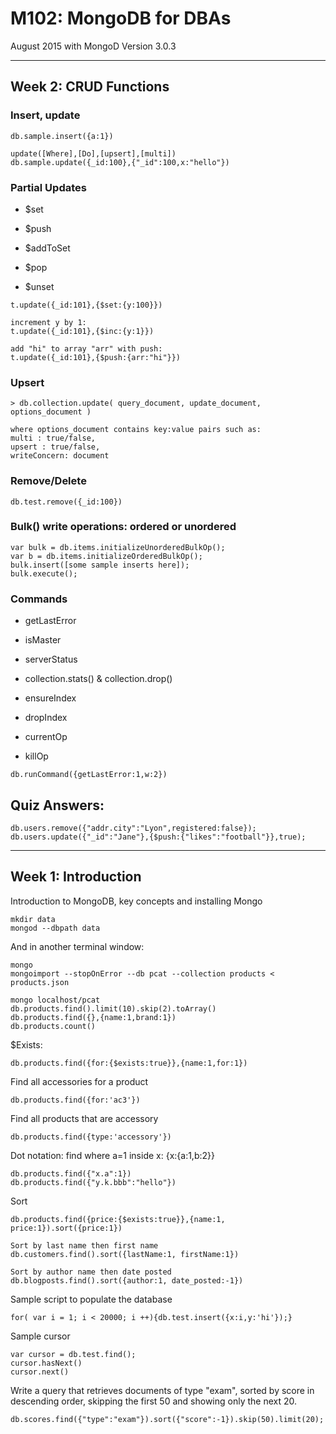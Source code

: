 # M102: MongoDB for DBAs
August 2015 with MongoD Version 3.0.3

---

## Week 2: CRUD Functions

### Insert, update

```
db.sample.insert({a:1})

update([Where],[Do],[upsert],[multi])
db.sample.update({_id:100},{"_id":100,x:"hello"})
```

### Partial Updates

+ $set

+ $push

+ $addToSet

+ $pop

+ $unset


```
t.update({_id:101},{$set:{y:100}})

increment y by 1:
t.update({_id:101},{$inc:{y:1}})

add "hi" to array "arr" with push:
t.update({_id:101},{$push:{arr:"hi"}})
```

### Upsert

```
> db.collection.update( query_document, update_document, options_document )

where options_document contains key:value pairs such as:
multi : true/false, 
upsert : true/false,
writeConcern: document
```

### Remove/Delete

```
db.test.remove({_id:100})
```

### Bulk() write operations: ordered or unordered

```
var bulk = db.items.initializeUnorderedBulkOp();
var b = db.items.initializeOrderedBulkOp();
bulk.insert([some sample inserts here]);
bulk.execute();
```

### Commands

+ getLastError
 
+ isMaster

+ serverStatus
 
+ collection.stats() & collection.drop()
 
+ ensureIndex
 
+ dropIndex
 
+ currentOp
 
+ killOp



```
db.runCommand({getLastError:1,w:2})
```

## Quiz Answers:

```
db.users.remove({"addr.city":"Lyon",registered:false});
db.users.update({"_id":"Jane"},{$push:{"likes":"football"}},true);
```


---


## Week 1: Introduction	

Introduction to MongoDB, key concepts and installing Mongo


```
mkdir data
mongod --dbpath data 
```

And in another terminal window: 

```
mongo
mongoimport --stopOnError --db pcat --collection products < products.json
```

```
mongo localhost/pcat
db.products.find().limit(10).skip(2).toArray()
db.products.find({},{name:1,brand:1})
db.products.count()
```

$Exists:

```
db.products.find({for:{$exists:true}},{name:1,for:1})
```

Find all accessories for a product

```
db.products.find({for:'ac3'})
```

Find all products that are accessory

```
db.products.find({type:'accessory'})
```

Dot notation: find where a=1 inside x:
{x:{a:1,b:2}}

```
db.products.find({"x.a":1})
db.products.find({"y.k.bbb":"hello"})
```


Sort

```
db.products.find({price:{$exists:true}},{name:1, price:1}).sort({price:1})

Sort by last name then first name
db.customers.find().sort({lastName:1, firstName:1})

Sort by author name then date posted
db.blogposts.find().sort({author:1, date_posted:-1})
```

Sample script to populate the database

```
for( var i = 1; i < 20000; i ++){db.test.insert({x:i,y:'hi'});}
```

Sample cursor

```
var cursor = db.test.find();
cursor.hasNext()
cursor.next()
```


Write a query that retrieves documents of type "exam", sorted by score in descending order, skipping the first 50 and showing only the next 20.

```
db.scores.find({"type":"exam"}).sort({"score":-1}).skip(50).limit(20);
```